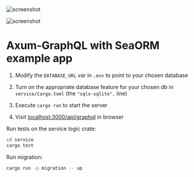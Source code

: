 ![screenshot](Screenshot1.png)

![screenshot](Screenshot2.png)

# Axum-GraphQL with SeaORM example app

1. Modify the `DATABASE_URL` var in `.env` to point to your chosen database

1. Turn on the appropriate database feature for your chosen db in `service/Cargo.toml` (the `"sqlx-sqlite",` line)

1. Execute `cargo run` to start the server

1. Visit [localhost:3000/api/graphql](http://localhost:3000/api/graphql) in browser

Run tests on the service logic crate:

```bash
cd service
cargo test
```

Run migration:

```bash
cargo run -p migration -- up
```
